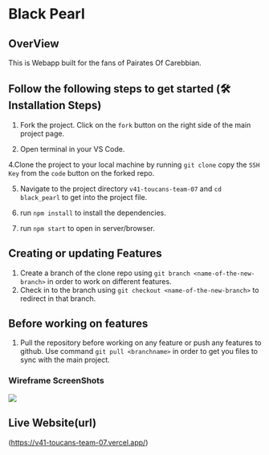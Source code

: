 # Black Pearl

## OverView

This is Webapp built for the fans of Pairates Of Carebbian.

## Follow the following steps to get started (🛠️ Installation Steps)

1. Fork the project.
   Click on the `fork` button on the right side of the main project page.
   
2. Open terminal in your VS Code.

4.Clone the project to your local machine by running `git clone` copy the `SSH Key` from the `code` button on the forked repo.
 
5. Navigate to the project directory `v41-toucans-team-07` and `cd black_pearl` to get into the project file.

6. run `npm install` to install the dependencies.

7. run `npm start` to open in server/browser.

## Creating or updating Features

1. Create a branch of the clone repo using `git branch <name-of-the-new-branch>` in order to work on different features.
2. Check in to the branch using `git checkout <name-of-the-new-branch>` to redirect in that branch.

## Before working on features

1.  Pull the repository before working on any feature or push any features to github. Use command `git pull <branchname>` in order to get you files to sync with the main project.

### Wireframe ScreenShots

![](./Pirate%20of%20the%20Carribean%20wireframe.png)

## Live Website(url)
(https://v41-toucans-team-07.vercel.app/)
